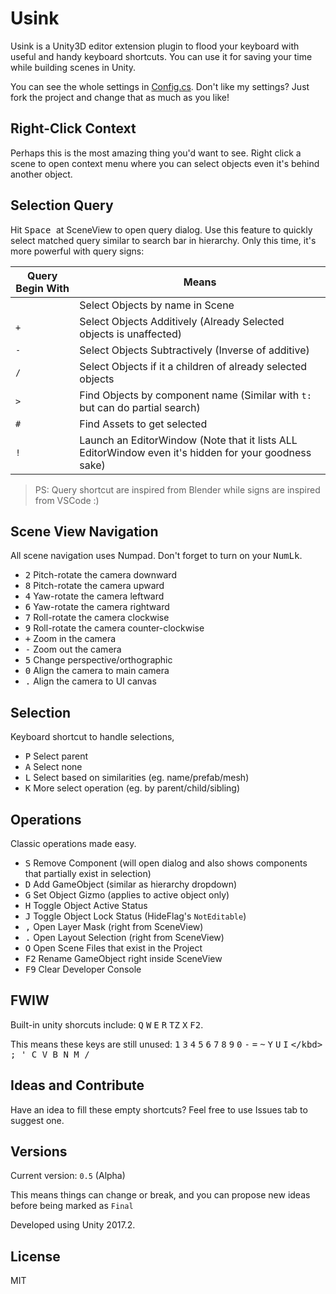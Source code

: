 # Usink

Usink is a Unity3D editor extension plugin to flood your keyboard with useful and handy keyboard shortcuts. You can use it for saving your time while building scenes in Unity.

You can see the whole settings in [Config.cs](Assets/Editor/Plugins/Usink/Config.cs). Don't like my settings? Just fork the project and change that as much as you like!

## Right-Click Context

Perhaps this is the most amazing thing you'd want to see. Right click a scene to open context menu where you can select objects even it's behind another object.

## Selection Query

Hit <kbd>  Space  </kbd> at SceneView to open query dialog. Use this feature to quickly select matched query similar to search bar in hierarchy. Only this time, it's more powerful with query signs:

| Query Begin With | Means |
|------------------|-------|
| ` ` | Select Objects by name in Scene |
| `+` | Select Objects Additively (Already Selected objects is unaffected) |
| `-` | Select Objects Subtractively (Inverse of additive) |
| `/` | Select Objects if it a children of already selected objects |
| `>` | Find Objects by component name (Similar with `t:` but can do partial search) |
| `#` | Find Assets to get selected |
| `!` | Launch an EditorWindow (Note that it lists ALL EditorWindow even it's hidden for your goodness sake) |

> PS: Query shortcut are inspired from Blender while signs are inspired from VSCode :)

## Scene View Navigation

All scene navigation uses Numpad. Don't forget to turn on your <kbd>NumLk</kbd>.

+ <kbd>2</kbd> Pitch-rotate the camera downward
+ <kbd>8</kbd> Pitch-rotate the camera upward
+ <kbd>4</kbd> Yaw-rotate the camera leftward
+ <kbd>6</kbd> Yaw-rotate the camera rightward
+ <kbd>7</kbd> Roll-rotate the camera clockwise
+ <kbd>9</kbd> Roll-rotate the camera counter-clockwise
+ <kbd>+</kbd> Zoom in the camera
+ <kbd>-</kbd> Zoom out the camera
+ <kbd>5</kbd> Change perspective/orthographic
+ <kbd>0</kbd> Align the camera to main camera
+ <kbd>.</kbd> Align the camera to UI canvas

## Selection

Keyboard shortcut to handle selections,

+ <kbd>P</kbd> Select parent
+ <kbd>A</kbd> Select none
+ <kbd>L</kbd> Select based on similarities (eg. name/prefab/mesh)
+ <kbd>K</kbd> More select operation (eg. by parent/child/sibling)

## Operations

Classic operations made easy.

+ <kbd>S</kbd> Remove Component (will open dialog and also shows components that partially exist in selection)
+ <kbd>D</kbd> Add GameObject (similar as hierarchy dropdown)
+ <kbd>G</kbd> Set Object Gizmo (applies to active object only)
+ <kbd>H</kbd> Toggle Object Active Status
+ <kbd>J</kbd> Toggle Object Lock Status (HideFlag's `NotEditable`)
+ <kbd>,</kbd> Open Layer Mask (right from SceneView)
+ <kbd>.</kbd> Open Layout Selection (right from SceneView)
+ <kbd>O</kbd> Open Scene Files that exist in the Project
+ <kbd>F2</kbd> Rename GameObject right inside SceneView
+ <kbd>F9</kbd> Clear Developer Console

## FWIW

Built-in unity shorcuts include: <kbd>Q</kbd> <kbd>W</kbd> <kbd>E</kbd> <kbd>R</kbd> <kbd>T</kbd><kbd>Z</kbd> <kbd>X</kbd>  <kbd>F</kbd><kbd>2</kbd>.

This means these keys are still unused: <kbd>1</kbd> <kbd>3</kbd> <kbd>4</kbd> <kbd>5</kbd> <kbd>6</kbd> <kbd>7</kbd> <kbd>8</kbd> <kbd>9</kbd> <kbd>0</kbd> <kbd>-</kbd> <kbd>=</kbd> <kbd>~</kbd> <kbd>Y</kbd> <kbd>U</kbd> <kbd>I</kbd> <kbd>\</kbd> <kbd>;</kbd> <kbd>'</kbd> <kbd>C</kbd> <kbd>V</kbd> <kbd>B</kbd> <kbd>N</kbd> <kbd>M</kbd> <kbd>/</kbd>

## Ideas and Contribute

Have an idea to fill these empty shortcuts? Feel free to use Issues tab to suggest one.

## Versions

Current version: `0.5` (Alpha)

This means things can change or break, and you can propose new ideas before being marked as `Final`

Developed using Unity 2017.2.

## License

MIT

